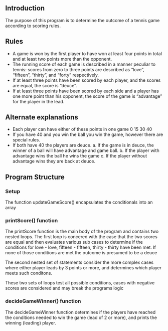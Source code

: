 ## Introduction

The purpose of this program is to determine the outcome of a tennis game according to scoring rules.

## Rules

+ A game is won by the first player to have won at least four points in total and at least two points more than the opponent.
+ The running score of each game is described in a manner peculiar to tennis: scores from zero to three points are described as “love”, “fifteen”, “thirty”, and “forty” respectively.
+ If at least three points have been scored by each player, and the scores are equal, the score is “deuce”.
+ If at least three points have been scored by each side and a player has one more point than his opponent, the score of the game is “advantage” for the player in the lead.

## Alternate explanations

+ Each player can have either of these points in one game 0 15 30 40
+ If you have 40 and you win the ball you win the game, however there are special rules.
+ If both have 40 the players are deuce. a. If the game is in deuce, the winner of a ball will have advantage and game ball. b. If the player with advantage wins the ball he wins the game c. If the player without advantage wins they are back at deuce.


## Program Structure

### Setup

The function updateGameScore() encapsulates the conditionals into an array

### printScore() function

The printScore function is the main body of the program and contains two nested loops. 
The first loop is concered with the case that the two scores are equal and then evaluates various sub cases to determine 
if the conditions for love - love, fifteen - fifteen, thirty - thirty have been met. If none of those conditions are met the outcome is presumed to be a deuce

The second nested set of statements consider the more complex cases where either player leads by 3 points or more, and determines which player meets such conditons.


These two sets of loops test all possible conditions, cases with negative scores are considered and may break the programs logic


### decideGameWinner() function

The decideGameWinner function determines if the players have reached the conditions needed to win the game (lead of 2 or more), and prints the winning (leading) player.


